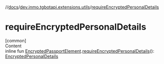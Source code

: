 //[docs](../../index.md)/[dev.inmo.tgbotapi.extensions.utils](index.md)/[requireEncryptedPersonalDetails](require-encrypted-personal-details.md)



# requireEncryptedPersonalDetails  
[common]  
Content  
inline fun [EncryptedPassportElement](../dev.inmo.tgbotapi.types.passport.encrypted.abstracts/-encrypted-passport-element/index.md).[requireEncryptedPersonalDetails](require-encrypted-personal-details.md)(): [EncryptedPersonalDetails](../dev.inmo.tgbotapi.types.passport.encrypted/-encrypted-personal-details/index.md)  



